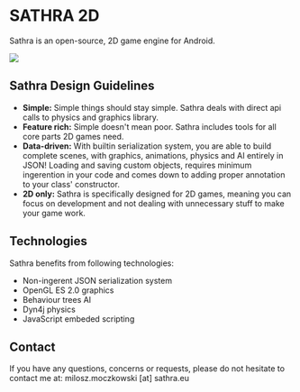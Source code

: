 SATHRA 2D
=========

Sathra is an open-source, 2D game engine for Android.

![](http://i.imgur.com/v0t1LJr.png)

Sathra Design Guidelines
-----------

* **Simple:** Simple things should stay simple. Sathra deals with direct api calls to physics and graphics library.
* **Feature rich:** Simple doesn't mean poor. Sathra includes tools for all core parts 2D games need.
* **Data-driven:** With builtin serialization system, you are able to build complete scenes, with graphics, animations, physics and AI entirely in JSON! Loading and saving custom objects, requires minimum ingerention in your code and comes down to adding proper annotation to your class' constructor.
* **2D only:** Sathra is specifically designed for 2D games, meaning you can focus on development and not dealing with unnecessary stuff to make your game work.

Technologies
-----------

Sathra benefits from following technologies:

* Non-ingerent JSON serialization system
* OpenGL ES 2.0 graphics
* Behaviour trees AI
* Dyn4j physics
* JavaScript embeded scripting

Contact
-----------

If you have any questions, concerns or requests, please do not hesitate to contact me at: milosz.moczkowski [at] sathra.eu
